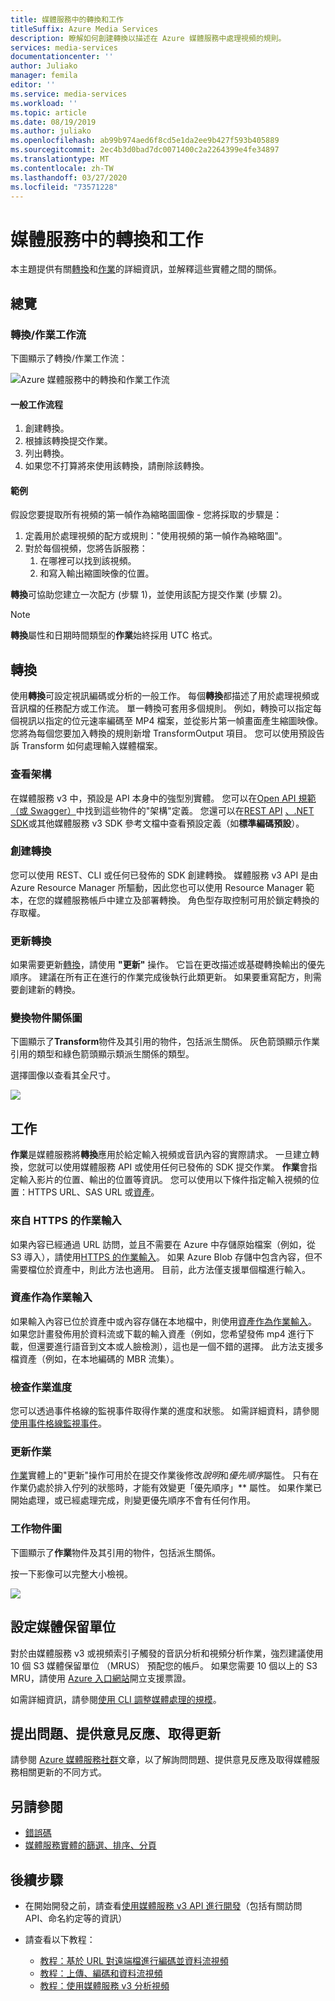 ```yaml
---
title: 媒體服務中的轉換和工作
titleSuffix: Azure Media Services
description: 瞭解如何創建轉換以描述在 Azure 媒體服務中處理視頻的規則。
services: media-services
documentationcenter: ''
author: Juliako
manager: femila
editor: ''
ms.service: media-services
ms.workload: ''
ms.topic: article
ms.date: 08/19/2019
ms.author: juliako
ms.openlocfilehash: ab99b974aed6f8cd5e1da2ee9b427f593b405889
ms.sourcegitcommit: 2ec4b3d0bad7dc0071400c2a2264399e4fe34897
ms.translationtype: MT
ms.contentlocale: zh-TW
ms.lasthandoff: 03/27/2020
ms.locfileid: "73571228"
---
```

# <a name="transforms-and-jobs-in-media-services"></a>媒體服務中的轉換和工作

本主題提供有關[轉換](https://docs.microsoft.com/rest/api/media/transforms)和[作業](https://docs.microsoft.com/rest/api/media/jobs)的詳細資訊，並解釋這些實體之間的關係。

## <a name="overview"></a>總覽

### <a name="transformsjobs-workflow"></a>轉換/作業工作流

下圖顯示了轉換/作業工作流：

![Azure 媒體服務中的轉換和作業工作流](./media/encoding/transforms-jobs.png)

#### <a name="typical-workflow"></a>一般工作流程

1. 創建轉換。
2. 根據該轉換提交作業。
3. 列出轉換。
4. 如果您不打算將來使用該轉換，請刪除該轉換。

#### <a name="example"></a>範例

假設您要提取所有視頻的第一幀作為縮略圖圖像 - 您將採取的步驟是：

1. 定義用於處理視頻的配方或規則："使用視頻的第一幀作為縮略圖"。
2. 對於每個視頻，您將告訴服務：
    1. 在哪裡可以找到該視頻。
    2. 和寫入輸出縮圖映像的位置。

**轉換**可協助您建立一次配方 (步驟 1)，並使用該配方提交作業 (步驟 2)。

> [!NOTE]
> **轉換**屬性和日期時間類型的**作業**始終採用 UTC 格式。

## <a name="transforms"></a>轉換

使用**轉換**可設定視訊編碼或分析的一般工作。 每個**轉換**都描述了用於處理視頻或音訊檔的任務配方或工作流。 單一轉換可套用多個規則。 例如，轉換可以指定每個視訊以指定的位元速率編碼至 MP4 檔案，並從影片第一幀畫面產生縮圖映像。 您將為每個您要加入轉換的規則新增 TransformOutput 項目。 您可以使用預設告訴 Transform 如何處理輸入媒體檔案。

### <a name="viewing-schema"></a>查看架構

在媒體服務 v3 中，預設是 API 本身中的強型別實體。 您可以在[Open API 規範（或 Swagger）](https://github.com/Azure/azure-rest-api-specs/tree/master/specification/mediaservices/resource-manager/Microsoft.Media/stable/2018-07-01)中找到這些物件的"架構"定義。 您還可以在[REST API](https://docs.microsoft.com/rest/api/media/transforms/createorupdate#standardencoderpreset) [、.NET SDK](https://docs.microsoft.com/dotnet/api/microsoft.azure.management.media.models.standardencoderpreset?view=azure-dotnet)或其他媒體服務 v3 SDK 參考文檔中查看預設定義（如**標準編碼預設**）。

### <a name="creating-transforms"></a>創建轉換

您可以使用 REST、CLI 或任何已發佈的 SDK 創建轉換。 媒體服務 v3 API 是由 Azure Resource Manager 所驅動，因此您也可以使用 Resource Manager 範本，在您的媒體服務帳戶中建立及部署轉換。 角色型存取控制可用於鎖定轉換的存取權。

### <a name="updating-transforms"></a>更新轉換

如果需要更新[轉換](https://docs.microsoft.com/rest/api/media/transforms)，請使用 **"更新"** 操作。 它旨在更改描述或基礎轉換輸出的優先順序。 建議在所有正在進行的作業完成後執行此類更新。 如果要重寫配方，則需要創建新的轉換。

### <a name="transform-object-diagram"></a>變換物件關係圖

下圖顯示了**Transform**物件及其引用的物件，包括派生關係。 灰色箭頭顯示作業引用的類型和綠色箭頭顯示類派生關係的類型。

選擇圖像以查看其全尺寸。  

<a href="./media/api-diagrams/transform-large.png" target="_blank"><img src="./media/api-diagrams/transform-small.png"></a>

## <a name="jobs"></a>工作

**作業**是媒體服務將**轉換**應用於給定輸入視頻或音訊內容的實際請求。 一旦建立轉換，您就可以使用媒體服務 API 或使用任何已發佈的 SDK 提交作業。 **作業**會指定輸入影片的位置、輸出的位置等資訊。 您可以使用以下條件指定輸入視頻的位置：HTTPS URL、SAS URL 或[資產](https://docs.microsoft.com/rest/api/media/assets)。  

### <a name="job-input-from-https"></a>來自 HTTPS 的作業輸入

如果內容已經通過 URL 訪問，並且不需要在 Azure 中存儲原始檔案（例如，從 S3 導入），請使用[HTTPS 的作業輸入](job-input-from-http-how-to.md)。 如果 Azure Blob 存儲中包含內容，但不需要檔位於資產中，則此方法也適用。 目前，此方法僅支援單個檔進行輸入。

### <a name="asset-as-job-input"></a>資產作為作業輸入

如果輸入內容已位於資產中或內容存儲在本地檔中，則使用[資產作為作業輸入](job-input-from-local-file-how-to.md)。 如果您計畫發佈用於資料流或下載的輸入資產（例如，您希望發佈 mp4 進行下載，但還要進行語音到文本或人臉檢測），這也是一個不錯的選擇。 此方法支援多檔資產（例如，在本地編碼的 MBR 流集）。

### <a name="checking-job-progress"></a>檢查作業進度

您可以透過事件格線的監視事件取得作業的進度和狀態。 如需詳細資料，請參閱[使用事件格線監視事件](job-state-events-cli-how-to.md)。

### <a name="updating-jobs"></a>更新作業

[作業](https://docs.microsoft.com/rest/api/media/jobs)實體上的"更新"操作可用於在提交作業後修改*說明*和*優先順序*屬性。 只有在作業仍處於排入佇列的狀態時，才能有效變更「優先順序」** 屬性。 如果作業已開始處理，或已經處理完成，則變更優先順序不會有任何作用。

### <a name="job-object-diagram"></a>工作物件圖

下圖顯示了**作業**物件及其引用的物件，包括派生關係。

按一下影像可以完整大小檢視。  

<a href="./media/api-diagrams/job-large.png" target="_blank"><img src="./media/api-diagrams/job-small.png"></a>

## <a name="configure-media-reserved-units"></a>設定媒體保留單位

對於由媒體服務 v3 或視頻索引子觸發的音訊分析和視頻分析作業，強烈建議使用 10 個 S3 媒體保留單位 （MRUS） 預配您的帳戶。 如果您需要 10 個以上的 S3 MRU，請使用 [Azure 入口網站](https://portal.azure.com/)開立支援票證。

如需詳細資訊，請參閱[使用 CLI 調整媒體處理的規模](media-reserved-units-cli-how-to.md)。

## <a name="ask-questions-give-feedback-get-updates"></a>提出問題、提供意見反應、取得更新

請參閱 [Azure 媒體服務社群](media-services-community.md)文章，以了解詢問問題、提供意見反應及取得媒體服務相關更新的不同方式。

## <a name="see-also"></a>另請參閱

* [錯誤碼](https://docs.microsoft.com/rest/api/media/jobs/get#joberrorcode)
* [媒體服務實體的篩選、排序、分頁](entities-overview.md)

## <a name="next-steps"></a>後續步驟

- 在開始開發之前，請查看[使用媒體服務 v3 API 進行開發](media-services-apis-overview.md)（包括有關訪問 API、命名約定等的資訊）
- 請查看以下教程：

    - [教程：基於 URL 對遠端檔進行編碼並資料流視頻](stream-files-tutorial-with-rest.md)
    - [教程：上傳、編碼和資料流視頻](stream-files-tutorial-with-api.md)
    - [教程：使用媒體服務 v3 分析視頻](analyze-videos-tutorial-with-api.md)
